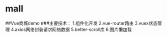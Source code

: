 # mall
##Vue商城demo
###主要技术：
1.组件化开发
2.vue-router路由
3.vuex状态管理
4.axios网络封装请求网络数据
5.better-scroll库
6.图片懒加载
